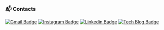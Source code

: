 <!--
### Hi there 👋 [![Hits](https://hits.seeyoufarm.com/api/count/incr/badge.svg?url=https%3A%2F%2Fgithub.com%2FKangKyung&count_bg=%2379C83D&title_bg=%23555555&icon=&icon_color=%23E7E7E7&title=hits&edge_flat=false)](https://hits.seeyoufarm.com) 

[![Anurag's GitHub stats](https://github-readme-stats.vercel.app/api?username=KangKyung&theme=dark&count_private=true&show_icons=true)](https://github.com/anuraghazra/github-readme-stats)
-->

<!--
### 👨🏻‍🏫 Career

| **Type** | **Date** | **Contents** | **Organization** |
|:--------:|:--------:|:--------:|:--------:|
| **🎓Education** | 2014. 3 ~ 2016. 2 | Department of English Language & Literature | **[BDES](http://bdes.nile.or.kr/nile/info/nInfo5_1.do)** |
| **🎓Education** | 2016. 3 ~ 2020. 2 | Department of Computer Software | **KwangWoon University** |
**📚External activities** | 2019. 06 ~ 2019. 08 | iOS App Design to Develop Course | **CodersHigh** |
| **🏢Employment** | 2019. 09 ~ 2020. 11 | Web Full-stack | **Cafe24(ezadmin)** |
| **🧑🏻‍💻Freelance** | 2020. 01 ~ 2020. 03 | App Front-end<br>[![App Store](https://img.shields.io/badge/App%20Store-0D96F6?logo=App%20Store&logoColor=white)](https://apps.apple.com/kr/app/powerlog/id1500605026) [![Google Play](https://img.shields.io/badge/Google%20Play-414141?logo=Google%20Play&logoColor=white)](https://play.google.com/store/apps/details?id=com.dynamiccare)  | **미소짓다** |
| **📚External activities** | 2021. 02 ~ | Yagom iOS career starter camp | **YagomAcademy** |
-->

<!-- 
### 🏆 Award

| **Type** | **Date** | **Contents** | **Organization** |
|:--------:|:--------:|:--------:|:--------:|
| **🥇grand prize** | 2011. 05 | Clear Water Jungnangcheon Stream Love Literature Contest | **Korea Environmental Youth Seoul Federation** |
| **🥇grand prize** | 2019. 05 | Industry-academic linkages SW Project (Graduation exhibition) | **KwangWoon University** |
| **👨🏻‍🎓Most Improve Student Award** | 2019. 09 | Most improve student in the computer software department. | **KwangWoon University** |
**👨🏻‍🎓scholarship** | 2019. 10 | Selection of talented scholarship students | **KwangWoon University** | 
-->

<!--
### 💻 Skill
![iOS](https://img.shields.io/badge/SWIFT%20&%20iOS-%E2%98%85%E2%98%85%E2%98%85%E2%98%86%E2%98%86-3DDC84?style=plastic&logo=ios&logoColor=white) ![PHP](https://img.shields.io/badge/PHP-%E2%98%85%E2%98%85%E2%98%85%E2%98%86%E2%98%86-3DDC84?style=plastic&logo=php&logoColor=white) ![JavaScript](https://img.shields.io/badge/JavaScript-%E2%98%85%E2%98%85%E2%98%85%E2%98%86%E2%98%86-3DDC84?style=plastic&logo=JavaScript&logoColor=white) 
<br>![ANDROID](https://img.shields.io/badge/JAVA%20&%20ANDROID-%E2%98%85%E2%98%85%E2%98%86%E2%98%86%E2%98%86-0095D5?style=plastic&logo=android&logoColor=white) ![ReactNative](https://img.shields.io/badge/ReactNative-%E2%98%85%E2%98%85%E2%98%86%E2%98%86%E2%98%86-0095D5?style=plastic&logo=React&logoColor=white)
<br>![mysql](https://img.shields.io/badge/MySQL-%E2%98%85%E2%98%85%E2%98%86%E2%98%86%E2%98%86-0095D5?style=plastic&logo=mysql&logoColor=white) ![PYTHON](https://img.shields.io/badge/PYTHON-%E2%98%85%E2%98%86%E2%98%86%E2%98%86%E2%98%86-0696D7?style=plastic&logo=Python&logoColor=white)
-->

### 📬 Contacts
[![Gmail Badge](https://img.shields.io/badge/Gmail-d14836?style=flat-square&logo=Gmail&logoColor=white&link=mailto:k2h0508@gmail.com)](mailto:k2h0508@gmail.com) [![Instagram Badge](https://img.shields.io/badge/instagram-E4405F?style=flat-square&logo=instagram&logoColor=white&link=https://www.instagram.com/kangkyung.os)](https://www.instagram.com/kangkyung.os) [![Linkedin Badge](https://img.shields.io/badge/-LinkedIn-blue?style=flat-square&logo=Linkedin&logoColor=white&link=https://www.linkedin.com/in/kyunghoon-kang-62a670177/)](https://www.linkedin.com/in/kyunghoon-kang-62a670177/) [![Tech Blog Badge](http://img.shields.io/badge/-Tech%20blog-181717?style=flat-square&logo=github&link=https://bekangkyung.tistory.com/)](https://bekangkyung.tistory.com/)
